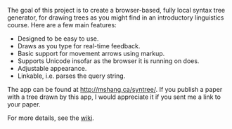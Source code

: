 The goal of this project is to create a browser-based, fully local syntax tree generator, for drawing trees as you might find in an introductory linguistics course. Here are a few main features:

* Designed to be easy to use.
* Draws as you type for real-time feedback.
* Basic support for movement arrows using markup.
* Supports Unicode insofar as the browser it is running on does.
* Adjustable appearance.
* Linkable, i.e. parses the query string.

The app can be found at <http://mshang.ca/syntree/>. If you publish a paper with a tree drawn by this app, I would appreciate it if you sent me a link to your paper.

For more details, see the [wiki](https://github.com/mshang/syntree/wiki).